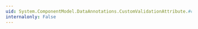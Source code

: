 ```yaml
---
uid: System.ComponentModel.DataAnnotations.CustomValidationAttribute.#ctor(System.Type,System.String)
internalonly: False
---
```

